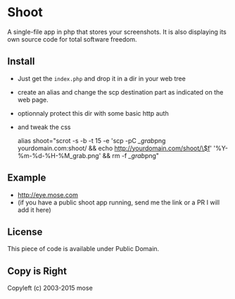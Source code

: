 Shoot
================

A single-file app in php that stores your screenshots. It is also displaying
its own source code for total software freedom.

Install
-------------
- Just get the `index.php` and drop it in a dir in your web tree
- create an alias and change the scp destination part as indicated on the web page.
- optionnaly protect this dir with some basic http auth
- and tweak the css

    alias shoot="scrot -s -b -t 15 -e 'scp -pC *_grab*png yourdomain.com:shoot/ && echo http://yourdomain.com/shoot/\$f' '%Y-%m-%d-%H-%M_grab.png' && rm -f *_grab*png"

Example
-------------
- http://eye.mose.com
- (if you have a public shoot app running, send me the link or a PR I will add it here)

License
--------------
This piece of code is available under Public Domain.

Copy is Right
--------------
Copyleft (c) 2003-2015 mose


